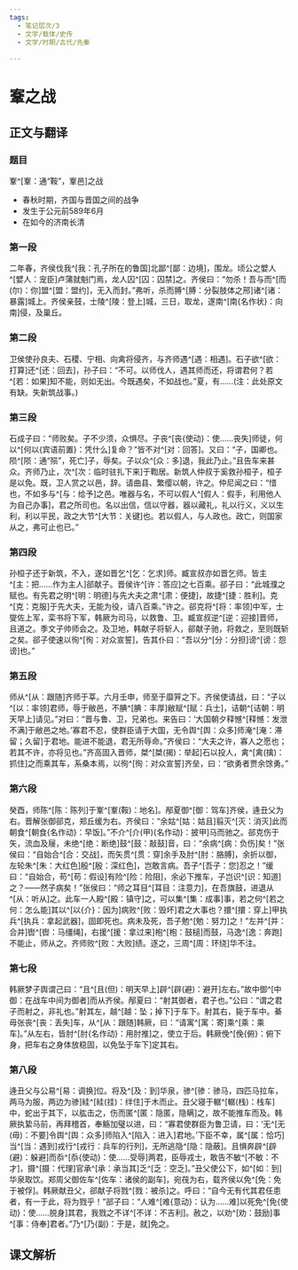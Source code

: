 ```yaml
---
tags:
  - 笔记层次/3
  - 文学/载体/史传
  - 文学/时期/古代/先秦
  
---
```


# 鞌之战

## 正文与翻译

### 题目

鞌^[鞌：通“鞍”，鞌邑]之战

- 春秋时期，齐国与晋国之间的战争
- 发生于公元前589年6月
- 在如今的济南长清

### 第一段

二年春，齐侯伐我^[我：孔子所在的鲁国]北鄙^[鄙：边境]，围龙。顷公之嬖人^[嬖人：宠臣]卢蒲就魁门焉，龙人囚^[囚：囚禁]之。齐侯曰：“勿杀！吾与而^[而(尔)：你]盟^[盟：盟约]，无入而封。”弗听，杀而膊^[膊：分裂肢体之邢]诸^[诸：暴露]城上。齐侯亲鼓，士陵^[陵：登上]城，三日，取龙，遂南^[南{名作状}：向南]侵，及巢丘。

### 第二段

卫侯使孙良夫、石稷、宁相、向禽将侵齐，与齐师遇^[遇：相遇]。石子欲^[欲：打算]还^[还：回去]，孙子曰：“不可。以师伐人，遇其师而还，将谓君何？若^[若：如果]知不能，则如无出。今既遇矣，不如战也。”夏，有……(注：此处原文有缺。失新筑战事。)

### 第三段

石成子曰：“师败矣。子不少须，众惧尽。子丧^[丧{使动}：使……丧失]师徒，何以^[何以{宾语前置}：凭什么]复命？”皆不对^[对：回答]。又曰：“子，国卿也。陨^[陨：通“殒”，死亡]子，辱矣。子以众^[众：多]退，我此乃止。”且告车来甚众。齐师乃止，次^[次：临时驻扎下来]于鞫居。新筑人仲叔于奚救孙桓子，桓子是以免。既，卫人赏之以邑，辞。请曲县、繁缨以朝，许之。仲尼闻之曰：“惜也，不如多与^[与：给予]之邑。唯器与名，不可以假人^[假人：假手，利用他人为自己办事]，君之所司也。名以出信，信以守器，器以藏礼，礼以行义，义以生利，利以平民，政之大节^[大节：关键]也。若以假人，与人政也。政亡，则国家从之，弗可止也已。”


### 第四段

孙桓子还于新筑，不入，遂如晋乞^[乞：乞求]师。臧宣叔亦如晋乞师。皆主^[主：把……作为主人]郤献子。晋侯许^[许：答应]之七百乘。郤子曰：“此城濮之赋也。有先君之明^[明：明德]与先大夫之肃^[肃：便捷]，故捷^[捷：胜利]。克^[克：克服]于先大夫，无能为役，请八百乘。”许之。郤克将^[将：率领]中军，士燮佐上军，栾书将下军，韩厥为司马，以救鲁、卫。臧宣叔逆^[逆：迎接]晋师，且道之。季文子帅师会之。及卫地，韩献子将斩人，郤献子驰，将救之，至则既斩之矣。郤子使速以徇^[徇：对众宣誓]，告其仆曰：“吾以分^[分：分担]谤^[谤：怨谤]也。”

### 第五段


师从^[从：跟随]齐师于莘。六月壬申，师至于靡笄之下。齐侯使请战，曰：“子以^[以：率领]君师，辱于敝邑，不腆^[腆：丰厚]敝赋^[赋：兵士]，诘朝^[诘朝：明天早上]请见。”对曰：“晋与鲁、卫，兄弟也。来告曰：‘大国朝夕释憾^[释憾：发泄不满]于敝邑之地。’寡君不忍，使群臣请于大国，无令舆^[舆：众多]师淹^[淹：滞留；久留]于君地。能进不能退，君无所辱命。”齐侯曰：“大夫之许，寡人之愿也；若其不许，亦将见也。”齐高固入晋师，桀^[桀(揭)：举起]石以投人，禽^[禽(擒)：抓住]之而乘其车，系桑本焉，以徇^[徇：对众宣誓]齐垒，曰：“欲勇者贾余馀勇。”

### 第六段

癸酉，师陈^[陈：陈列]于鞌^[鞌(鞍)：地名]。邴夏御^[御：驾车]齐侯，逄丑父为右。晋解张御郤克，郑丘缓为右。齐侯曰：“余姑^[姑：姑且]翦灭^[灭：消灭]此而朝食^[朝食{名作动}：早饭]。”不介^[介(甲){名作动}：披甲]马而驰之。郤克伤于矢，流血及屦，未绝^[绝：断绝]鼓^[鼓：敲鼓]音，曰：“余病^[病：负伤]矣！”张侯曰：“自始合^[合：交战]，而矢贯^[贯：穿]余手及肘^[肘：胳膊]，余折以御，左轮朱^[朱：大红色]殷^[殷：深红色]，岂敢言病。吾子^[吾子：您]忍之！”缓曰：“自始合，苟^[苟：假设]有险^[险：险阻]，余必下推车，子岂识^[识：知道]之？——然子病矣！”张侯曰：“师之耳目^[耳目：注意力]，在吾旗鼓，进退从^[从：听从]之。此车一人殿^[殿：镇守]之，可以集^[集：成事]事，若之何^[若之何：怎么能]其以^[以{介}：因为]病败^[败：毁坏]君之大事也？擐^[擐：穿上]甲执兵^[执兵：拿起武器]，固即死也。病未及死，吾子勉^[勉：努力]之！”左并^[并：合并]辔^[辔：马缰绳]，右援^[援：拿过来]枹^[枹：鼓槌]而鼓，马逸^[逸：奔跑]不能止，师从之。齐师败^[败：大败]绩。逐之，三周^[周：环绕]华不注。

### 第七段

韩厥梦子舆谓己曰：“且^[且(但)：明天早上]辟^[辟(避)：避开]左右。”故中御^[中御：在战车中间为御者]而从齐侯。邴夏曰：“射其御者，君子也。”公曰：“谓之君子而射之，非礼也。”射其左，越^[越：坠；掉下]于车下。射其右，毙于车中。綦毋张丧^[丧：丢失]车，从^[从：跟随]韩厥，曰：“请寓^[寓：寄]乘^[乘：乘车]。”从左右，皆肘^[肘{名作动}：用肘推]之，使立于后。韩厥俛^[俛{俯}：俯下身，把车右之身体放稳固，以免坠于车下]定其右。

### 第八段

逄丑父与公易^[易：调换]位。将及^[及：到]华泉，骖^[骖：骖马，四匹马拉车，两马为服，两边为骖]絓^[絓(挂)：绊住]于木而止。丑父寝于轏^[轏(栈)：栈车]中，蛇出于其下，以肱击之，伤而匿^[匿：隐匿，隐瞒]之，故不能推车而及。韩厥执絷马前，再拜稽首，奉觞加璧以进，曰：“寡君使群臣为鲁卫请，曰：‘无^[无(毋)：不要]令舆^[舆：众多]师陷入^[陷入：进入]君地。’下臣不幸，属^[属：恰巧]当^[当：遇到]戎行^[戎行：兵车的行列]，无所逃隐^[隐：隐蔽]。且惧奔辟^[辟(避)：躲避]而忝^[忝{使动}：使……受辱]两君，臣辱戎士，敢告不敏^[不敏：不才]，摄^[摄：代理]官承^[承：承当其]乏^[乏：空乏]。”丑父使公下，如^[如：到]华泉取饮。郑周父御佐车^[佐车：诸侯的副车]，宛茷为右，载齐侯以免^[免：免于被俘]。韩厥献丑父，郤献子将戮^[戮：被杀]之。呼曰：“自今无有代其君任患者，有一于此，将为戮乎！”郤子曰：“人难^[难{意动}：认为……难]以死免^[免{使动}：使……脱身]其君，我戮之不详^[不详：不吉利]。赦之，以劝^[劝：鼓励]事^[事：侍奉]君者。”乃^[乃{副}：于是，就]免之。

## 课文解析
